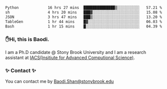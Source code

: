 <!--START_SECTION:waka-->

```txt
Python             16 hrs 27 mins  ██████████████▒░░░░░░░░░░   57.21 %
sh                 4 hrs 20 mins   ███▓░░░░░░░░░░░░░░░░░░░░░   15.08 %
JSON               3 hrs 47 mins   ███▒░░░░░░░░░░░░░░░░░░░░░   13.20 %
TableGen           1 hr 44 mins    █▓░░░░░░░░░░░░░░░░░░░░░░░   06.03 %
Bash               1 hr 15 mins    █░░░░░░░░░░░░░░░░░░░░░░░░   04.39 %
```

<!--END_SECTION:waka-->

### ✋Hi, this is Baodi. 

I am a Ph.D candidate @ Stony Brook University and I am a research assistant at [IACS(Insitiute for Advanced Computional Science)](https://iacs.stonybrook.edu/).

### ✨ Contact ✨

You can contact me by [Baodi.Shan@stonybrook.edu](mailto:Baodi.Shan@stonybrook.edu)





<!--
[![Anurag's GitHub stats](https://github-readme-stats.vercel.app/api?username=lwshanbd&theme=jolly&show_icons=true&count_private=true&include_all_commits=true)](https://github.com/anuraghazra/github-readme-stats)
**lwshanbd/lwshanbd** is a ✨ _special_ ✨ repository because its `README.md` (this file) appears on your GitHub profile.

Here are some ideas to get you started:

- 🔭 I’m currently working on ...
- 🌱 I’m currently learning ...
- 👯 I’m looking to collaborate on ...
- 🤔 I’m looking for help with ...
- 💬 Ask me about ...
- 📫 How to reach me: ...
- 😄 Pronouns: ...
- ⚡ Fun fact: ...
-->
